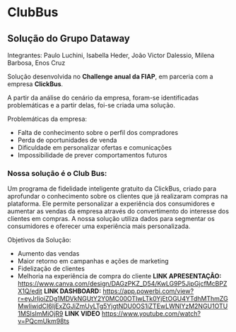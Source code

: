 # ClubBus
## Solução do Grupo Dataway 

Integrantes:
Paulo Luchini, Isabella Heder, João Victor Dalessio, Milena Barbosa, Enos Cruz

Solução desenvolvida no **Challenge anual da FIAP**, em parceria com a empresa **ClickBus**.

A partir da análise do cenário da empresa, foram-se identificadas problemáticas e a partir delas, foi-se criada uma solução.

Problemáticas da empresa:
- Falta de conhecimento sobre o perfil dos compradores
- Perda de oportunidades de venda
- Dificuldade em personalizar ofertas e comunicações
- Impossibilidade de prever comportamentos futuros

### Nossa solução é o **Club Bus**:

Um programa de fidelidade inteligente gratuito da ClickBus, criado para aprofundar o conhecimento sobre os clientes que já realizaram compras na plataforma.
Ele permite personalizar a experiência dos consumidores e aumentar as vendas da empresa através do convertimento do interesse dos clientes em compras.
A nossa solução utiliza dados para segmentar os consumidores e oferecer uma experiência mais personalizada.

Objetivos da Solução:
- Aumento das vendas
- Maior retorno em campanhas e ações de marketing
- Fidelização de clientes
- Melhoria na experiência de compra do cliente
**LINK APRESENTAÇÂO:** https://www.canva.com/design/DAGzPKZ_D54/KwLG9P5JipGjcfMcBPZX1Q/edit
**LINK DASHBOARD:** https://app.powerbi.com/view?r=eyJrIjoiZDg1MDVkNGUtY2Y0MC00OTIwLTk0YjEtOGU4YTdhMThmZGMwIiwidCI6IjExZGJiZmUyLTg5YjgtNDU0OS1iZTEwLWNlYzM2NGU1OTU1MSIsImMiOjR9
**LINK VIDEO** https://www.youtube.com/watch?v=PQcmUkm98ts
